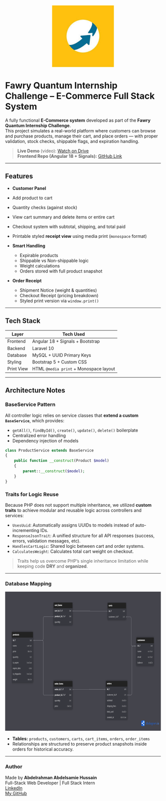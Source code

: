 <p align="center">
  <img src="./public/fawry.jpeg" alt="Fawry Logo" width="200"/>
</p>

# Fawry Quantum Internship Challenge – E-Commerce Full Stack System

A fully functional **E-Commerce system** developed as part of the **Fawry Quantum Internship Challenge**.  
This project simulates a real-world platform where customers can browse and purchase products, manage their cart, and place orders — with proper validation, stock checks, shippable flags, and expiration handling.

> **Live Demo** (video): [Watch on Drive](https://drive.google.com/file/d/1qwAuVCG-_7t_2X7wet-5HrVFhjkgBPzF/view?usp=sharing)  
> **Frontend Repo (Angular 18 + Signals):** [GitHub Link](https://github.com/abdelrahmanabdelsamie7/fawry-ui)

---

## Features

-  **Customer Panel**
  - Add product to cart
  - Quantity checks (against stock)
  - View cart summary and delete items or entire cart
  - Checkout system with subtotal, shipping, and total paid
  - Printable styled **receipt view** using media print (`monospace` format)

- **Smart Handling**
  - Expirable products
  - Shippable vs Non-shippable logic
  - Weight calculations
  - Orders stored with full product snapshot

- **Order Receipt**
  - Shipment Notice (weight & quantities)
  - Checkout Receipt (pricing breakdown)
  - Styled print version via `window.print()`

---

## Tech Stack

| Layer       | Tech Used                             |
|-------------|----------------------------------------|
| Frontend    | Angular 18 + Signals + Bootstrap       |
| Backend     | Laravel 10                             |
| Database    | MySQL + UUID Primary Keys              |
| Styling     | Bootstrap 5 + Custom CSS               |
| Print View  | HTML `@media print` + Monospace layout |

---

## Architecture Notes

### BaseService Pattern

All controller logic relies on service classes that **extend a custom `BaseService`**, which provides:
- `getAll()`, `findById()`, `create()`, `update()`, `delete()` boilerplate
- Centralized error handling
- Dependency injection of models

```php
class ProductService extends BaseService
{
    public function __construct(Product $model)
    {
        parent::__construct($model);
    }
}
```

### Traits for Logic Reuse

Because PHP does not support multiple inheritance, we utilized **custom traits** to achieve modular and reusable logic across controllers and services:

- `UsesUuid`: Automatically assigns UUIDs to models instead of auto-incrementing IDs.
- `ResponseJsonTrait`: A unified structure for all API responses (success, errors, validation messages, etc).
- `HandlesCartLogic`: Shared logic between cart and order systems.
- `CalculatesWeight`: Calculates total cart weight on checkout.

> Traits help us overcome PHP’s single inheritance limitation while keeping code **DRY** and **organized**.

---

### Database Mapping

<p align="center">
  <img src="./public/Fawry - Mapping DB.png" alt="Database Mapping" width="600" height="450"/>
</p>

- **Tables:** `products`, `customers`, `carts`, `cart_items`, `orders`, `order_items`
- Relationships are structured to preserve product snapshots inside orders for historical accuracy.

---

### Author

Made by **Abdelrahman Abdelsamie Hussain**  
Full-Stack Web Developer | Full Stack Intern  
[LinkedIn](https://www.linkedin.com/in/abdelrahman-abdelsamie-hussain/)  
[My GitHub](https://github.com/abdelrahmanabdelsamie7)
